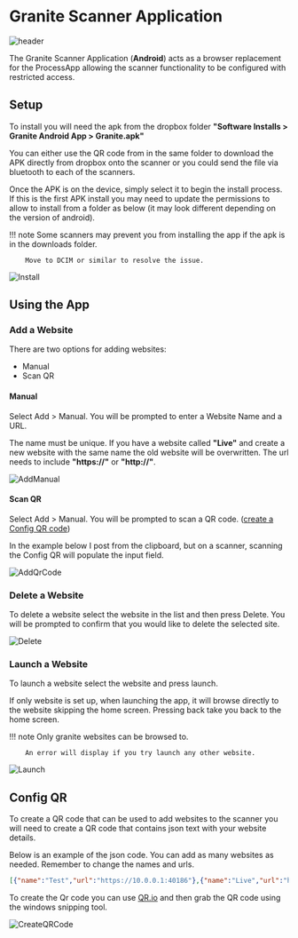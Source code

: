 
# Granite Scanner Application

![header](./img/header-image.jpg)

The Granite Scanner Application (**Android**) acts as a browser replacement for the ProcessApp allowing the scanner functionality to be configured with restricted access.

## Setup 

To install you will need the apk from the dropbox folder **"Software Installs > Granite Android App > Granite.apk"**

You can either use the QR code from in the same folder to download the APK directly from dropbox onto the scanner or you could send the file via bluetooth to each of the scanners. 

Once the APK is on the device, simply select it to begin the install process. If this is the first APK install you may need to update the permissions to allow to install from a folder as below (it may look different depending on the version of android). 

!!! note 
        Some scanners may prevent you from installing the app if the apk is in the downloads folder. 
        
        Move to DCIM or similar to resolve the issue. 

![Install](./img/install.gif)

## Using the App

### Add a Website

There are two options for adding websites:

- Manual
- Scan QR

<h4>Manual</h4>

Select Add > Manual. You will be prompted to enter a Website Name and a URL. 

The name must be unique. If you have a website called **"Live"** and create a new website with the same name the old website will be overwritten. 
The url needs to include **"https://"** or **"http://"**.

![AddManual](./img/addManual.gif)

<h4>Scan QR</h4>

Select Add > Manual. You will be prompted to scan a QR code. ([create a Config QR code](#config-qr))

In the example below I post from the clipboard, but on a scanner, scanning the Config QR will populate the input field.

![AddQrCode](./img/addQRCode.gif)



### Delete a Website

To delete a website select the website in the list and then press Delete. You will be prompted to confirm that you would like to delete the selected site. 

![Delete](./img/delete.gif)

### Launch a Website

To launch a website select the website and press launch. 

If only website is set up, when launching the app, it will browse directly to the website skipping the home screen. Pressing back take you back to the home screen. 

!!! note 
        Only granite websites can be browsed to.
        
        An error will display if you try launch any other website. 

![Launch](./img/launch.gif)

## Config QR

To create a QR code that can be used to add websites to the scanner you will need to create a QR code that contains json text with your website details.

Below is an example of the json code. You can add as many websites as needed. Remember to change the names and urls.

```json
[{"name":"Test","url":"https://10.0.0.1:40186"},{"name":"Live","url":"https://10.0.0.1:40086"}]
```

To create the Qr code you can use [QR.io](https://qr.io/) and then grab the QR code using the windows snipping tool. 

![CreateQRCode](./img/createqrcode.PNG)